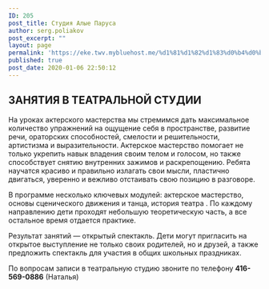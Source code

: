 ```yaml
---
ID: 205
post_title: Студия Алые Паруса
author: serg.poliakov
post_excerpt: ""
layout: page
permalink: 'https://eke.twv.mybluehost.me/%d1%81%d1%82%d1%83%d0%b4%d0%b8%d1%8f-%d0%b0%d0%bb%d1%8b%d0%b5-%d0%bf%d0%b0%d1%80%d1%83%d1%81%d0%b0/'
published: true
post_date: 2020-01-06 22:50:12
---
```

<!-- wp:heading -->
<h2>ЗАНЯТИЯ В ТЕАТРАЛЬНОЙ СТУДИИ</h2>
<!-- /wp:heading -->

<!-- wp:paragraph -->
<p>На уроках актерского мастерства  мы стремимся дать максимальное количество упражнений на ощущение себя в пространстве, развитие речи, ораторских способностей, смелости и решительности, артистизма и выразительности. Актерское мастерство помогает не только укрепить навык владения своим телом и голосом, но также способствует снятию внутренних зажимов и раскрепощению. Ребята научатся красиво и правильно излагать свои мысли, пластично двигаться, уверенно и вежливо отстаивать свою позицию в разговоре. </p>
<!-- /wp:paragraph -->

<!-- wp:paragraph -->
<p>В программе несколько ключевых модулей: актерское  мастерство, основы сценического движения и танца, история театра . По каждому направлению дети проходят небольшую теоретическую часть, а все остальное время отдается практике.</p>
<!-- /wp:paragraph -->

<!-- wp:paragraph -->
<p>Результат занятий — открытый спектакль. Дети могут пригласить на открытое выступление не только своих родителей, но и друзей, а также предложить спектакль для участия в общих школьных праздниках. </p>
<!-- /wp:paragraph -->

<!-- wp:paragraph -->
<p>По вопросам записи в театральную студию звоните по телефону <strong>416-569-0886</strong> (Наталья)</p>
<!-- /wp:paragraph -->